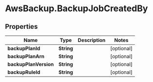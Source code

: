 # AwsBackup.BackupJobCreatedBy

## Properties

Name | Type | Description | Notes
------------ | ------------- | ------------- | -------------
**backupPlanId** | **String** |  | [optional] 
**backupPlanArn** | **String** |  | [optional] 
**backupPlanVersion** | **String** |  | [optional] 
**backupRuleId** | **String** |  | [optional] 


